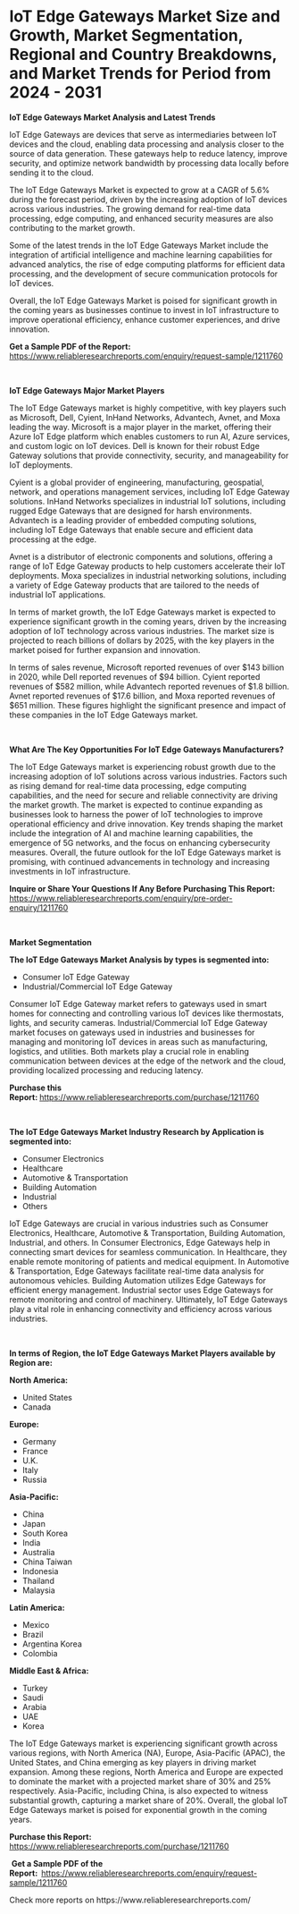 <p><h1>IoT Edge Gateways Market Size and Growth, Market Segmentation, Regional and Country Breakdowns, and Market Trends for Period from 2024 -  2031</h1></p><p><strong>IoT Edge Gateways Market Analysis and Latest Trends</strong></p>
<p><p>IoT Edge Gateways are devices that serve as intermediaries between IoT devices and the cloud, enabling data processing and analysis closer to the source of data generation. These gateways help to reduce latency, improve security, and optimize network bandwidth by processing data locally before sending it to the cloud.</p><p>The IoT Edge Gateways Market is expected to grow at a CAGR of 5.6% during the forecast period, driven by the increasing adoption of IoT devices across various industries. The growing demand for real-time data processing, edge computing, and enhanced security measures are also contributing to the market growth.</p><p>Some of the latest trends in the IoT Edge Gateways Market include the integration of artificial intelligence and machine learning capabilities for advanced analytics, the rise of edge computing platforms for efficient data processing, and the development of secure communication protocols for IoT devices.</p><p>Overall, the IoT Edge Gateways Market is poised for significant growth in the coming years as businesses continue to invest in IoT infrastructure to improve operational efficiency, enhance customer experiences, and drive innovation.</p></p>
<p><strong>Get a Sample PDF of the Report:&nbsp;</strong> <a href="https://www.reliableresearchreports.com/enquiry/request-sample/1211760">https://www.reliableresearchreports.com/enquiry/request-sample/1211760</a></p>
<p>&nbsp;</p>
<p><strong>IoT Edge Gateways Major Market Players</strong></p>
<p><p>The IoT Edge Gateways market is highly competitive, with key players such as Microsoft, Dell, Cyient, InHand Networks, Advantech, Avnet, and Moxa leading the way. Microsoft is a major player in the market, offering their Azure IoT Edge platform which enables customers to run AI, Azure services, and custom logic on IoT devices. Dell is known for their robust Edge Gateway solutions that provide connectivity, security, and manageability for IoT deployments.</p><p>Cyient is a global provider of engineering, manufacturing, geospatial, network, and operations management services, including IoT Edge Gateway solutions. InHand Networks specializes in industrial IoT solutions, including rugged Edge Gateways that are designed for harsh environments. Advantech is a leading provider of embedded computing solutions, including IoT Edge Gateways that enable secure and efficient data processing at the edge.</p><p>Avnet is a distributor of electronic components and solutions, offering a range of IoT Edge Gateway products to help customers accelerate their IoT deployments. Moxa specializes in industrial networking solutions, including a variety of Edge Gateway products that are tailored to the needs of industrial IoT applications.</p><p>In terms of market growth, the IoT Edge Gateways market is expected to experience significant growth in the coming years, driven by the increasing adoption of IoT technology across various industries. The market size is projected to reach billions of dollars by 2025, with the key players in the market poised for further expansion and innovation.</p><p>In terms of sales revenue, Microsoft reported revenues of over $143 billion in 2020, while Dell reported revenues of $94 billion. Cyient reported revenues of $582 million, while Advantech reported revenues of $1.8 billion. Avnet reported revenues of $17.6 billion, and Moxa reported revenues of $651 million. These figures highlight the significant presence and impact of these companies in the IoT Edge Gateways market.</p></p>
<p>&nbsp;</p>
<p><strong>What Are The Key Opportunities For IoT Edge Gateways Manufacturers?</strong></p>
<p><p>The IoT Edge Gateways market is experiencing robust growth due to the increasing adoption of IoT solutions across various industries. Factors such as rising demand for real-time data processing, edge computing capabilities, and the need for secure and reliable connectivity are driving the market growth. The market is expected to continue expanding as businesses look to harness the power of IoT technologies to improve operational efficiency and drive innovation. Key trends shaping the market include the integration of AI and machine learning capabilities, the emergence of 5G networks, and the focus on enhancing cybersecurity measures. Overall, the future outlook for the IoT Edge Gateways market is promising, with continued advancements in technology and increasing investments in IoT infrastructure.</p></p>
<p><strong>Inquire or Share Your Questions If Any Before Purchasing This Report:</strong> <a href="https://www.reliableresearchreports.com/enquiry/pre-order-enquiry/1211760">https://www.reliableresearchreports.com/enquiry/pre-order-enquiry/1211760</a></p>
<p>&nbsp;</p>
<p><strong>Market Segmentation</strong></p>
<p><strong>The IoT Edge Gateways Market Analysis by types is segmented into:</strong></p>
<p><ul><li>Consumer IoT Edge Gateway</li><li>Industrial/Commercial IoT Edge Gateway</li></ul></p>
<p><p>Consumer IoT Edge Gateway market refers to gateways used in smart homes for connecting and controlling various IoT devices like thermostats, lights, and security cameras. Industrial/Commercial IoT Edge Gateway market focuses on gateways used in industries and businesses for managing and monitoring IoT devices in areas such as manufacturing, logistics, and utilities. Both markets play a crucial role in enabling communication between devices at the edge of the network and the cloud, providing localized processing and reducing latency.</p></p>
<p><strong>Purchase this Report:&nbsp;</strong><a href="https://www.reliableresearchreports.com/purchase/1211760">https://www.reliableresearchreports.com/purchase/1211760</a></p>
<p>&nbsp;</p>
<p><strong>The IoT Edge Gateways Market Industry Research by Application is segmented into:</strong></p>
<p><ul><li>Consumer Electronics</li><li>Healthcare</li><li>Automotive & Transportation</li><li>Building Automation</li><li>Industrial</li><li>Others</li></ul></p>
<p><p>IoT Edge Gateways are crucial in various industries such as Consumer Electronics, Healthcare, Automotive & Transportation, Building Automation, Industrial, and others. In Consumer Electronics, Edge Gateways help in connecting smart devices for seamless communication. In Healthcare, they enable remote monitoring of patients and medical equipment. In Automotive & Transportation, Edge Gateways facilitate real-time data analysis for autonomous vehicles. Building Automation utilizes Edge Gateways for efficient energy management. Industrial sector uses Edge Gateways for remote monitoring and control of machinery. Ultimately, IoT Edge Gateways play a vital role in enhancing connectivity and efficiency across various industries.</p></p>
<p>&nbsp;</p>
<p><strong>In terms of Region, the IoT Edge Gateways Market Players available by Region are:</strong></p>
<p>
    <p> <strong> North America: </strong>
        <ul>
            <li>United States</li>
            <li>Canada</li>
        </ul>
        </p> 
    <p> <strong> Europe: </strong>
        <ul>
            <li>Germany</li>
            <li>France</li>
            <li>U.K.</li>
            <li>Italy</li>
            <li>Russia</li>
        </ul>
        </p> 
    <p> <strong> Asia-Pacific: </strong>
        <ul>
            <li>China</li>
            <li>Japan</li>
            <li>South Korea</li>
            <li>India</li>
            <li>Australia</li>
            <li>China Taiwan</li>
            <li>Indonesia</li>
            <li>Thailand</li>
            <li>Malaysia</li>
        </ul>
        </p> 
    <p> <strong> Latin America: </strong>
        <ul>
            <li>Mexico</li>
            <li>Brazil</li>
            <li>Argentina Korea</li>
            <li>Colombia</li>
        </ul>
        </p> 
    <p> <strong> Middle East & Africa: </strong>
        <ul>
            <li>Turkey</li>
            <li>Saudi</li>
            <li>Arabia</li>
            <li>UAE</li>
            <li>Korea</li>
        </ul>
    </p>
    </p>
<p><p>The IoT Edge Gateways market is experiencing significant growth across various regions, with North America (NA), Europe, Asia-Pacific (APAC), the United States, and China emerging as key players in driving market expansion. Among these regions, North America and Europe are expected to dominate the market with a projected market share of 30% and 25% respectively. Asia-Pacific, including China, is also expected to witness substantial growth, capturing a market share of 20%. Overall, the global IoT Edge Gateways market is poised for exponential growth in the coming years.</p></p>
<p><strong>Purchase this Report: </strong><a href="https://www.reliableresearchreports.com/purchase/1211760">https://www.reliableresearchreports.com/purchase/1211760</a></p>
<p>&nbsp;<strong>Get a Sample PDF of the Report:&nbsp;&nbsp;</strong><a href="https://www.reliableresearchreports.com/enquiry/request-sample/1211760">https://www.reliableresearchreports.com/enquiry/request-sample/1211760</a></p>
<p><strong></strong></p>
<p>Check more reports on https://www.reliableresearchreports.com/</p>